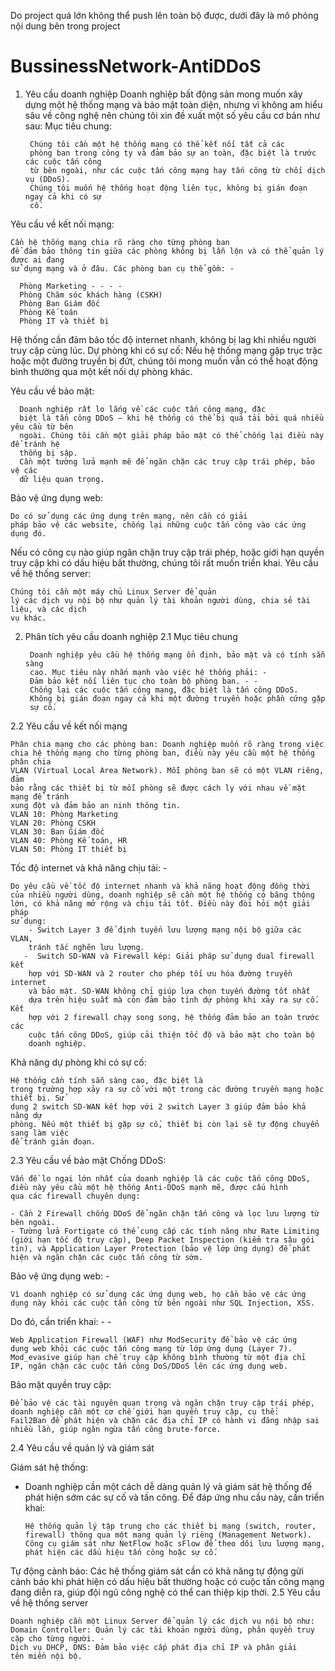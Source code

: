 Do project quá lớn không thể push lên toàn bộ được, dưới đây là mô phỏng nội dung bên trong project

# BussinessNetwork-AntiDDoS

1. Yêu cầu doanh nghiệp 
Doanh nghiệp bất động sản mong muốn xây dựng một hệ thống mạng và bảo 
mật toàn diện, nhưng vì không am hiểu sâu về công nghệ nên chúng tôi xin đề xuất 
một số yêu cầu cơ bản như sau: 
Mục tiêu chung:

        Chúng tôi cần một hệ thống mạng có thể kết nối tất cả các 
        phòng ban trong công ty và đảm bảo sự an toàn, đặc biệt là trước các cuộc tấn công 
        từ bên ngoài, như các cuộc tấn công mạng hay tấn công từ chối dịch vụ (DDoS). 
        Chúng tôi muốn hệ thống hoạt động liên tục, không bị gián đoạn ngay cả khi có sự 
        cố.
   
Yêu cầu về kết nối mạng: 

    Cần hệ thống mạng chia rõ ràng cho từng phòng ban 
    để đảm bảo thông tin giữa các phòng không bị lẫn lộn và có thể quản lý được ai đang 
    sử dụng mạng và ở đâu. Các phòng ban cụ thể gồm: -   

      Phòng Marketing - - - - 
      Phòng Chăm sóc khách hàng (CSKH) 
      Phòng Ban Giám đốc 
      Phòng Kế toán 
      Phòng IT và thiết bị  
Hệ thống cần đảm bảo tốc độ internet nhanh, không bị lag khi nhiều người truy 
cập cùng lúc. 
Dự phòng khi có sự cố: Nếu hệ thống mạng gặp trục trặc hoặc một đường 
truyền bị đứt, chúng tôi mong muốn vẫn có thể hoạt động bình thường qua một kết 
nối dự phòng khác.

Yêu cầu về bảo mật: 

      Doanh nghiệp rất lo lắng về các cuộc tấn công mạng, đặc 
      biệt là tấn công DDoS – khi hệ thống có thể bị quá tải bởi quá nhiều yêu cầu từ bên 
      ngoài. Chúng tôi cần một giải pháp bảo mật có thể chống lại điều này để tránh hệ 
      thống bị sập. 
      Cần một tường lửa mạnh mẽ để ngăn chặn các truy cập trái phép, bảo vệ các 
      dữ liệu quan trọng. 
Bảo vệ ứng dụng web: 

  
    Do có sử dụng các ứng dụng trên mạng, nên cần có giải 
    pháp bảo vệ các website, chống lại những cuộc tấn công vào các ứng dụng đó. 
Nếu có công cụ nào giúp ngăn chặn truy cập trái phép, hoặc giới hạn quyền 
truy cập khi có dấu hiệu bất thường, chúng tôi rất muốn triển khai. 
Yêu cầu về hệ thống server: 

    Chúng tôi cần một máy chủ Linux Server để quản 
    lý các dịch vụ nội bộ như quản lý tài khoản người dùng, chia sẻ tài liệu, và các dịch 
    vụ khác. 
2. Phân tích yêu cầu doanh nghiệp 
2.1 Mục tiêu chung
   

        Doanh nghiệp yêu cầu hệ thống mạng ổn định, bảo mật và có tính sẵn sàng 
        cao. Mục tiêu này nhấn mạnh vào việc hệ thống phải: - 
        Đảm bảo kết nối liên tục cho toàn bộ phòng ban. - - 
        Chống lại các cuộc tấn công mạng, đặc biệt là tấn công DDoS. 
        Không bị gián đoạn ngay cả khi một đường truyền hoặc phần cứng gặp 
        sự cố. 
2.2 Yêu cầu về kết nối mạng 


    Phân chia mạng cho các phòng ban: Doanh nghiệp muốn rõ ràng trong việc 
    chia hệ thống mạng cho từng phòng ban, điều này yêu cầu một hệ thống phân chia 
    VLAN (Virtual Local Area Network). Mỗi phòng ban sẽ có một VLAN riêng, đảm 
    bảo rằng các thiết bị từ mỗi phòng sẽ được cách ly với nhau về mặt mạng để tránh 
    xung đột và đảm bảo an ninh thông tin. 
    VLAN 10: Phòng Marketing  
    VLAN 20: Phòng CSKH 
    VLAN 30: Ban Giám đốc 
    VLAN 40: Phòng Kế toán, HR 
    VLAN 50: Phòng IT thiết bị 
Tốc độ internet và khả năng chịu tải: - 

    Do yêu cầu về tốc độ internet nhanh và khả năng hoạt động đồng thời 
    của nhiều người dùng, doanh nghiệp sẽ cần một hệ thống có băng thông 
    lớn, có khả năng mở rộng và chịu tải tốt. Điều này đòi hỏi một giải pháp 
    sử dụng: 
        - Switch Layer 3 để định tuyến lưu lượng mạng nội bộ giữa các VLAN, 
        tránh tắc nghẽn lưu lượng. 
       -  Switch SD-WAN và Firewall kép: Giải pháp sử dụng dual firewall kết 
        hợp với SD-WAN và 2 router cho phép tối ưu hóa đường truyền internet 
        và bảo mật. SD-WAN không chỉ giúp lựa chọn tuyến đường tốt nhất 
        dựa trên hiệu suất mà còn đảm bảo tính dự phòng khi xảy ra sự cố. Kết 
        hợp với 2 firewall chạy song song, hệ thống đảm bảo an toàn trước các 
        cuộc tấn công DDoS, giúp cải thiện tốc độ và bảo mật cho toàn bộ 
        doanh nghiệp. 
Khả năng dự phòng khi có sự cố: 

    Hệ thống cần tính sẵn sàng cao, đặc biệt là 
    trong trường hợp xảy ra sự cố với một trong các đường truyền mạng hoặc thiết bị. Sử 
    dụng 2 switch SD-WAN kết hợp với 2 switch Layer 3 giúp đảm bảo khả năng dự 
    phòng. Nếu một thiết bị gặp sự cố, thiết bị còn lại sẽ tự động chuyển sang làm việc 
    để tránh gián đoạn. 
2.3 Yêu cầu về bảo mật 
Chống DDoS: 

    Vấn đề lo ngại lớn nhất của doanh nghiệp là các cuộc tấn công DDoS, 
    điều này yêu cầu một hệ thống Anti-DDoS mạnh mẽ, được cấu hình 
    qua các firewall chuyên dụng: 
    
    - Cần 2 Firewall chống DDoS để ngăn chặn tấn công và lọc lưu lượng từ 
    bên ngoài. 
    - Tường lửa Fortigate có thể cung cấp các tính năng như Rate Limiting 
    (giới hạn tốc độ truy cập), Deep Packet Inspection (kiểm tra sâu gói 
    tin), và Application Layer Protection (bảo vệ lớp ứng dụng) để phát 
    hiện và ngăn chặn các cuộc tấn công từ sớm. 
Bảo vệ ứng dụng web: - 
    
    Vì doanh nghiệp có sử dụng các ứng dụng web, họ cần bảo vệ các ứng 
    dụng này khỏi các cuộc tấn công từ bên ngoài như SQL Injection, XSS. 
Do đó, cần triển khai: - - 

    Web Application Firewall (WAF) như ModSecurity để bảo vệ các ứng 
    dụng web khỏi các cuộc tấn công mạng từ lớp ứng dụng (Layer 7). 
    Mod_evasive giúp hạn chế truy cập không bình thường từ một địa chỉ 
    IP, ngăn chặn các cuộc tấn công DoS/DDoS lên các ứng dụng web. 
Bảo mật quyền truy cập:

    Để bảo vệ các tài nguyên quan trọng và ngăn chặn truy cập trái phép, 
    doanh nghiệp cần một cơ chế giới hạn quyền truy cập, cụ thể:
    Fail2Ban để phát hiện và chặn các địa chỉ IP có hành vi đăng nhập sai 
    nhiều lần, giúp ngăn ngừa tấn công brute-force. 
2.4 Yêu cầu về quản lý và giám sát 

Giám sát hệ thống: 
- Doanh nghiệp cần một cách dễ dàng quản lý và giám sát hệ thống để 
phát hiện sớm các sự cố và tấn công. Để đáp ứng nhu cầu này, cần triển 
khai: 
    
      Hệ thống quản lý tập trung cho các thiết bị mạng (switch, router, 
      firewall) thông qua một mạng quản lý riêng (Management Network). 
      Công cụ giám sát như NetFlow hoặc sFlow để theo dõi lưu lượng mạng, 
      phát hiện các dấu hiệu tấn công hoặc sự cố. 

Tự động cảnh báo: Các hệ thống giám sát cần có khả năng tự động gửi cảnh 
báo khi phát hiện có dấu hiệu bất thường hoặc có cuộc tấn công mạng đang diễn ra, 
giúp đội ngũ công nghệ có thể can thiệp kịp thời. 
2.5 Yêu cầu về hệ thống server 

    Doanh nghiệp cần một Linux Server để quản lý các dịch vụ nội bộ như: 
    Domain Controller: Quản lý các tài khoản người dùng, phân quyền truy 
    cập cho từng người. - 
    Dịch vụ DHCP, DNS: Đảm bảo việc cấp phát địa chỉ IP và phân giải 
    tên miền nội bộ. 
